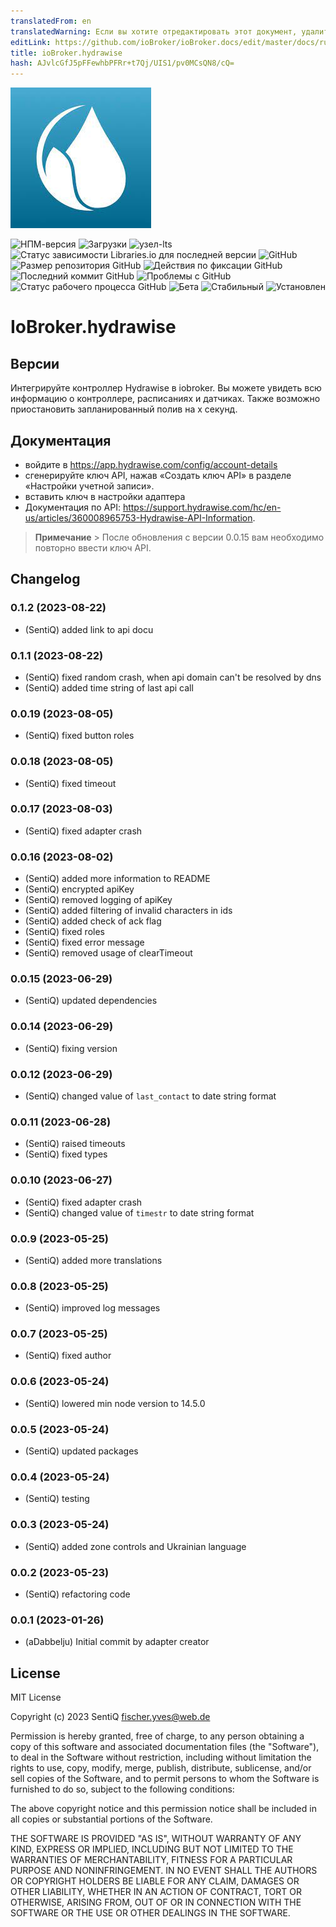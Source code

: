 ```yaml
---
translatedFrom: en
translatedWarning: Если вы хотите отредактировать этот документ, удалите поле «translationFrom», в противном случае этот документ будет снова автоматически переведен
editLink: https://github.com/ioBroker/ioBroker.docs/edit/master/docs/ru/adapterref/iobroker.hydrawise/README.md
title: ioBroker.hydrawise
hash: AJvlcGfJ5pFFewhbPFRr+t7Qj/UIS1/pv0MCsQN8/cQ=
---
```

![Логотип](../../../en/adapterref/iobroker.hydrawise/admin/hydrawise.jpg)

![НПМ-версия](https://img.shields.io/npm/v/iobroker.hydrawise.svg?style=flat-square)
![Загрузки](https://img.shields.io/npm/dm/iobroker.hydrawise.svg?label=npm%20downloads&style=flat-square)
![узел-lts](https://img.shields.io/node/v-lts/iobroker.hydrawise?style=flat-square)
![Статус зависимости Libraries.io для последней версии](https://img.shields.io/librariesio/release/npm/iobroker.hydrawise?label=npm%20dependencies&style=flat-square)
![GitHub](https://img.shields.io/github/license/sentiq/iobroker.hydrawise?style=flat-square)
![Размер репозитория GitHub](https://img.shields.io/github/repo-size/sentiq/iobroker.hydrawise?logo=github&style=flat-square)
![Действия по фиксации GitHub](https://img.shields.io/github/commit-activity/m/sentiq/iobroker.hydrawise?logo=github&style=flat-square)
![Последний коммит GitHub](https://img.shields.io/github/last-commit/sentiq/iobroker.hydrawise?logo=github&style=flat-square)
![Проблемы с GitHub](https://img.shields.io/github/issues/sentiq/iobroker.hydrawise?logo=github&style=flat-square)
![Статус рабочего процесса GitHub](https://img.shields.io/github/actions/workflow/status/sentiq/iobroker.hydrawise/test-and-release.yml?branch=master&logo=github&style=flat-square)
![Бета](https://img.shields.io/npm/v/iobroker.hydrawise.svg?color=red&label=beta)
![Стабильный](http://iobroker.live/badges/hydrawise-stable.svg)
![Установлен](http://iobroker.live/badges/hydrawise-installed.svg)

# IoBroker.hydrawise
## Версии
Интегрируйте контроллер Hydrawise в iobroker.
Вы можете увидеть всю информацию о контроллере, расписаниях и датчиках. Также возможно приостановить запланированный полив на x секунд.

## Документация
- войдите в https://app.hydrawise.com/config/account-details
- сгенерируйте ключ API, нажав «Создать ключ API» в разделе «Настройки учетной записи».
- вставить ключ в настройки адаптера
- Документация по API: https://support.hydrawise.com/hc/en-us/articles/360008965753-Hydrawise-API-Information.

> **Примечание** > После обновления с версии 0.0.15 вам необходимо повторно ввести ключ API.

## Changelog

<!--
    Placeholder for the next version (at the beginning of the line):
    ### **WORK IN PROGRESS**
-->
### 0.1.2 (2023-08-22)

-   (SentiQ) added link to api docu

### 0.1.1 (2023-08-22)

-   (SentiQ) fixed random crash, when api domain can't be resolved by dns
-   (SentiQ) added time string of last api call

### 0.0.19 (2023-08-05)

-   (SentiQ) fixed button roles

### 0.0.18 (2023-08-05)

-   (SentiQ) fixed timeout

### 0.0.17 (2023-08-03)

-   (SentiQ) fixed adapter crash

### 0.0.16 (2023-08-02)

-   (SentiQ) added more information to README
-   (SentiQ) encrypted apiKey
-   (SentiQ) removed logging of apiKey
-   (SentiQ) added filtering of invalid characters in ids
-   (SentiQ) added check of ack flag
-   (SentiQ) fixed roles
-   (SentiQ) fixed error message
-   (SentiQ) removed usage of clearTimeout

### 0.0.15 (2023-06-29)

-   (SentiQ) updated dependencies

### 0.0.14 (2023-06-29)

-   (SentiQ) fixing version

### 0.0.12 (2023-06-29)

-   (SentiQ) changed value of `last_contact` to date string format

### 0.0.11 (2023-06-28)

-   (SentiQ) raised timeouts
-   (SentiQ) fixed types

### 0.0.10 (2023-06-27)

-   (SentiQ) fixed adapter crash
-   (SentiQ) changed value of `timestr` to date string format

### 0.0.9 (2023-05-25)

-   (SentiQ) added more translations

### 0.0.8 (2023-05-25)

-   (SentiQ) improved log messages

### 0.0.7 (2023-05-25)

-   (SentiQ) fixed author

### 0.0.6 (2023-05-24)

-   (SentiQ) lowered min node version to 14.5.0

### 0.0.5 (2023-05-24)

-   (SentiQ) updated packages

### 0.0.4 (2023-05-24)

-   (SentiQ) testing

### 0.0.3 (2023-05-24)

-   (SentiQ) added zone controls and Ukrainian language

### 0.0.2 (2023-05-23)

-   (SentiQ) refactoring code

### 0.0.1 (2023-01-26)

-   (aDabbelju) Initial commit by adapter creator

## License

MIT License

Copyright (c) 2023 SentiQ <fischer.yves@web.de>

Permission is hereby granted, free of charge, to any person obtaining a copy
of this software and associated documentation files (the "Software"), to deal
in the Software without restriction, including without limitation the rights
to use, copy, modify, merge, publish, distribute, sublicense, and/or sell
copies of the Software, and to permit persons to whom the Software is
furnished to do so, subject to the following conditions:

The above copyright notice and this permission notice shall be included in all
copies or substantial portions of the Software.

THE SOFTWARE IS PROVIDED "AS IS", WITHOUT WARRANTY OF ANY KIND, EXPRESS OR
IMPLIED, INCLUDING BUT NOT LIMITED TO THE WARRANTIES OF MERCHANTABILITY,
FITNESS FOR A PARTICULAR PURPOSE AND NONINFRINGEMENT. IN NO EVENT SHALL THE
AUTHORS OR COPYRIGHT HOLDERS BE LIABLE FOR ANY CLAIM, DAMAGES OR OTHER
LIABILITY, WHETHER IN AN ACTION OF CONTRACT, TORT OR OTHERWISE, ARISING FROM,
OUT OF OR IN CONNECTION WITH THE SOFTWARE OR THE USE OR OTHER DEALINGS IN THE
SOFTWARE.